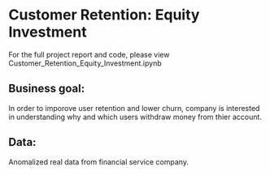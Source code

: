 # Customer Retention: Equity Investment
For the full project report and code, please view Customer_Retention_Equity_Investment.ipynb

## Business goal:
In order to imporove user retention and lower churn, company is interested in understanding why and which users withdraw money from thier account.

## Data:
Anomalized real data from financial service company.
